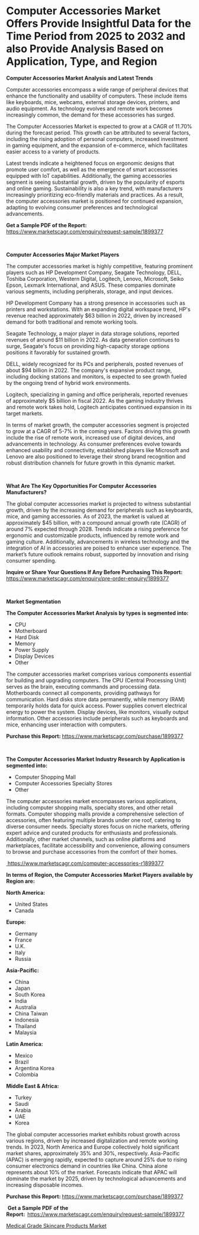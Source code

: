<p><h1>Computer Accessories Market Offers Provide Insightful Data for the Time Period from 2025 to 2032 and also Provide Analysis Based on Application, Type, and Region</h1></p><p><strong>Computer Accessories Market Analysis and Latest Trends</strong></p>
<p><p>Computer accessories encompass a wide range of peripheral devices that enhance the functionality and usability of computers. These include items like keyboards, mice, webcams, external storage devices, printers, and audio equipment. As technology evolves and remote work becomes increasingly common, the demand for these accessories has surged.</p><p>The Computer Accessories Market is expected to grow at a CAGR of 11.70% during the forecast period. This growth can be attributed to several factors, including the rising adoption of personal computers, increased investment in gaming equipment, and the expansion of e-commerce, which facilitates easier access to a variety of products. </p><p>Latest trends indicate a heightened focus on ergonomic designs that promote user comfort, as well as the emergence of smart accessories equipped with IoT capabilities. Additionally, the gaming accessories segment is seeing substantial growth, driven by the popularity of esports and online gaming. Sustainability is also a key trend, with manufacturers increasingly prioritizing eco-friendly materials and practices. As a result, the computer accessories market is positioned for continued expansion, adapting to evolving consumer preferences and technological advancements.</p></p>
<p><strong>Get a Sample PDF of the Report:&nbsp;</strong> <a href="https://www.marketscagr.com/enquiry/request-sample/1899377?utm_campaign=2461&utm_medium=2&utm_source=Github&utm_content=ia&utm_term=06042025&utm_id=computer-accessories">https://www.marketscagr.com/enquiry/request-sample/1899377</a></p>
<p>&nbsp;</p>
<p><strong>Computer Accessories Major Market Players</strong></p>
<p><p>The computer accessories market is highly competitive, featuring prominent players such as HP Development Company, Seagate Technology, DELL, Toshiba Corporation, Western Digital, Logitech, Lenovo, Microsoft, Seiko Epson, Lexmark International, and ASUS. These companies dominate various segments, including peripherals, storage, and input devices.</p><p>HP Development Company has a strong presence in accessories such as printers and workstations. With an expanding digital workspace trend, HP's revenue reached approximately $63 billion in 2022, driven by increased demand for both traditional and remote working tools.</p><p>Seagate Technology, a major player in data storage solutions, reported revenues of around $11 billion in 2022. As data generation continues to surge, Seagate's focus on providing high-capacity storage options positions it favorably for sustained growth.</p><p>DELL, widely recognized for its PCs and peripherals, posted revenues of about $94 billion in 2022. The company's expansive product range, including docking stations and monitors, is expected to see growth fueled by the ongoing trend of hybrid work environments.</p><p>Logitech, specializing in gaming and office peripherals, reported revenues of approximately $5 billion in fiscal 2022. As the gaming industry thrives and remote work takes hold, Logitech anticipates continued expansion in its target markets.</p><p>In terms of market growth, the computer accessories segment is projected to grow at a CAGR of 5-7% in the coming years. Factors driving this growth include the rise of remote work, increased use of digital devices, and advancements in technology. As consumer preferences evolve towards enhanced usability and connectivity, established players like Microsoft and Lenovo are also positioned to leverage their strong brand recognition and robust distribution channels for future growth in this dynamic market.</p></p>
<p>&nbsp;</p>
<p><strong>What Are The Key Opportunities For Computer Accessories Manufacturers?</strong></p>
<p><p>The global computer accessories market is projected to witness substantial growth, driven by the increasing demand for peripherals such as keyboards, mice, and gaming accessories. As of 2023, the market is valued at approximately $45 billion, with a compound annual growth rate (CAGR) of around 7% expected through 2028. Trends indicate a rising preference for ergonomic and customizable products, influenced by remote work and gaming culture. Additionally, advancements in wireless technology and the integration of AI in accessories are poised to enhance user experience. The market’s future outlook remains robust, supported by innovation and rising consumer spending.</p></p>
<p><strong>Inquire or Share Your Questions If Any Before Purchasing This Report:</strong> <a href="https://www.marketscagr.com/enquiry/pre-order-enquiry/1899377?utm_campaign=2461&utm_medium=2&utm_source=Github&utm_content=ia&utm_term=06042025&utm_id=computer-accessories">https://www.marketscagr.com/enquiry/pre-order-enquiry/1899377</a></p>
<p>&nbsp;</p>
<p><strong>Market Segmentation</strong></p>
<p><strong>The Computer Accessories Market Analysis by types is segmented into:</strong></p>
<p><ul><li>CPU</li><li>Motherboard</li><li>Hard Disk</li><li>Memory</li><li>Power Supply</li><li>Display Devices</li><li>Other</li></ul></p>
<p><p>The computer accessories market comprises various components essential for building and upgrading computers. The CPU (Central Processing Unit) serves as the brain, executing commands and processing data. Motherboards connect all components, providing pathways for communication. Hard disks store data permanently, while memory (RAM) temporarily holds data for quick access. Power supplies convert electrical energy to power the system. Display devices, like monitors, visually output information. Other accessories include peripherals such as keyboards and mice, enhancing user interaction with computers.</p></p>
<p><strong>Purchase this Report:&nbsp;</strong><a href="https://www.marketscagr.com/purchase/1899377?utm_campaign=2461&utm_medium=2&utm_source=Github&utm_content=ia&utm_term=06042025&utm_id=computer-accessories">https://www.marketscagr.com/purchase/1899377</a></p>
<p>&nbsp;</p>
<p><strong>The Computer Accessories Market Industry Research by Application is segmented into:</strong></p>
<p><ul><li>Computer Shopping Mall</li><li>Computer Accessories Specialty Stores</li><li>Other</li></ul></p>
<p><p>The computer accessories market encompasses various applications, including computer shopping malls, specialty stores, and other retail formats. Computer shopping malls provide a comprehensive selection of accessories, often featuring multiple brands under one roof, catering to diverse consumer needs. Specialty stores focus on niche markets, offering expert advice and curated products for enthusiasts and professionals. Additionally, other market channels, such as online platforms and marketplaces, facilitate accessibility and convenience, allowing consumers to browse and purchase accessories from the comfort of their homes.</p></p>
<p><a href="https://www.marketscagr.com/computer-accessories-r1899377?utm_campaign=2461&utm_medium=2&utm_source=Github&utm_content=ia&utm_term=06042025&utm_id=computer-accessories">&nbsp;https://www.marketscagr.com/computer-accessories-r1899377</a></p>
<p><strong>In terms of Region, the Computer Accessories Market Players available by Region are:</strong></p>
<p>
    <p> <strong> North America: </strong>
        <ul>
            <li>United States</li>
            <li>Canada</li>
        </ul>
        </p> 
    <p> <strong> Europe: </strong>
        <ul>
            <li>Germany</li>
            <li>France</li>
            <li>U.K.</li>
            <li>Italy</li>
            <li>Russia</li>
        </ul>
        </p> 
    <p> <strong> Asia-Pacific: </strong>
        <ul>
            <li>China</li>
            <li>Japan</li>
            <li>South Korea</li>
            <li>India</li>
            <li>Australia</li>
            <li>China Taiwan</li>
            <li>Indonesia</li>
            <li>Thailand</li>
            <li>Malaysia</li>
        </ul>
        </p> 
    <p> <strong> Latin America: </strong>
        <ul>
            <li>Mexico</li>
            <li>Brazil</li>
            <li>Argentina Korea</li>
            <li>Colombia</li>
        </ul>
        </p> 
    <p> <strong> Middle East & Africa: </strong>
        <ul>
            <li>Turkey</li>
            <li>Saudi</li>
            <li>Arabia</li>
            <li>UAE</li>
            <li>Korea</li>
        </ul>
    </p>
    </p>
<p><p>The global computer accessories market exhibits robust growth across various regions, driven by increased digitalization and remote working trends. In 2023, North America and Europe collectively hold significant market shares, approximately 35% and 30%, respectively. Asia-Pacific (APAC) is emerging rapidly, expected to capture around 25% due to rising consumer electronics demand in countries like China. China alone represents about 10% of the market. Forecasts indicate that APAC will dominate the market by 2025, driven by technological advancements and increasing disposable incomes.</p></p>
<p><strong>Purchase this Report: </strong><a href="https://www.marketscagr.com/purchase/1899377?utm_campaign=2461&utm_medium=2&utm_source=Github&utm_content=ia&utm_term=06042025&utm_id=computer-accessories">https://www.marketscagr.com/purchase/1899377</a></p>
<p>&nbsp;<strong>Get a Sample PDF of the Report:&nbsp;&nbsp;</strong><a href="https://www.marketscagr.com/enquiry/request-sample/1899377?utm_campaign=2461&utm_medium=2&utm_source=Github&utm_content=ia&utm_term=06042025&utm_id=computer-accessories">https://www.marketscagr.com/enquiry/request-sample/1899377</a></p>
<p><strong></strong></p>
<p><p><a href="https://github.com/techerghalim/Market-Research-Report-List-1/blob/main/medical-grade-skincare-products-market.md?utm_campaign=2461&utm_medium=2&utm_source=Github&utm_content=ia&utm_term=06042025&utm_id=computer-accessories">Medical Grade Skincare Products Market</a></p></p>